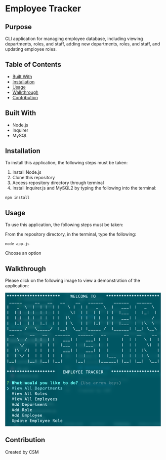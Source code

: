 # Employee Tracker
## Purpose
CLI application for managing employee database, including viewing departments, roles, and staff, adding new departments, roles, and staff, and updating employee roles.
## Table of Contents
- [Built With](#built-with)
- [Installation](#instalaltion)
- [Usage](#usage)
- [Walkthrough](#walkthrough)
- [Contribution](#contribution)
## Built With
-  Node.js
- Inquirer
- MySQL
## Installation
To install this application, the following steps must be taken:
1. Install Node.js
2. Clone this repository
3. Access repository directory through terminal
4. Install Inquirer.js and MySQL2 by typing the following into the terminal: 
```
npm install
```
## Usage
To use this application, the following steps must be taken:

From the repository directory, in the terminal, type the following:
```
node app.js
```
Choose an option
## Walkthrough
Please click on the following image to view a demonstration of the application: 

[![Walkthrough video](./assets/employee-tracker.png)](https://drive.google.com/file/d/1Hz35Bf26F6Utcj8-qgf9dPZJIX29Rq_0/view?usp=sharing)
## Contribution
Created by CSM
